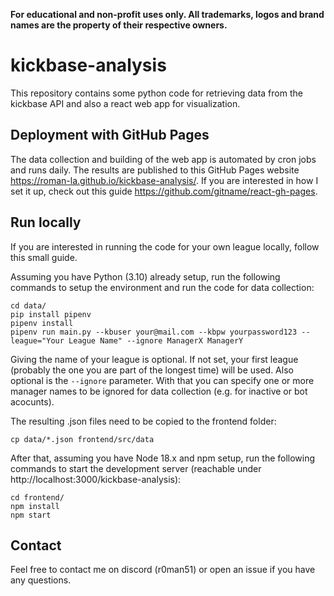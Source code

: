 **For educational and non-profit uses only. All trademarks, logos and brand names are the property of their respective owners.**

# kickbase-analysis

This repository contains some python code for retrieving data from the kickbase API and also a react web app for visualization.

## Deployment with GitHub Pages 

The data collection and building of the web app is automated by cron jobs and runs daily. The results are published to this GitHub Pages website https://roman-la.github.io/kickbase-analysis/.
If you are interested in how I set it up, check out this guide https://github.com/gitname/react-gh-pages.

## Run locally

If you are interested in running the code for your own league locally, follow this small guide.

Assuming you have Python (3.10) already setup, run the following commands to setup the environment and run the code for data collection:
```
cd data/
pip install pipenv
pipenv install
pipenv run main.py --kbuser your@mail.com --kbpw yourpassword123 --league="Your League Name" --ignore ManagerX ManagerY
```

Giving the name of your league is optional. If not set, your first league (probably the one you are part of the longest time) will be used.
Also optional is the `--ignore` parameter. With that you can specify one or more manager names to be ignored for data collection (e.g. for inactive or bot acocunts).

The resulting .json files need to be copied to the frontend folder:
```
cp data/*.json frontend/src/data
```

After that, assuming you have Node 18.x and npm setup, run the following commands to start the development server (reachable under http://localhost:3000/kickbase-analysis):
```
cd frontend/
npm install
npm start
```

## Contact

Feel free to contact me on discord (r0man51) or open an issue if you have any questions.
